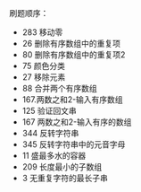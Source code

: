 刷题顺序：

* 283 移动零 
* 26 删除有序数组中的重复项
* 80 删除有序数组中的重复项2
* 75 颜色分类
* 27 移除元素 
* 88 合并两个有序数组
* 167.两数之和2-输入有序数组 
* 125 验证回文串
* 167 两数之和2-输入有序的数组
* 344 反转字符串 
* 345 反转字符串中的元音字母
* 11 盛最多水的容器
* 209 长度最小的子数组
* 3  无重复字符的最长子串
